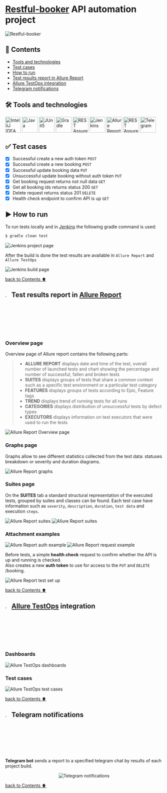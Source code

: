 # [Restful-booker](https://restful-booker.herokuapp.com/) API automation project
<img title="Restful-booker" src="images/api-top.png"></div>

##  <a name="contents">:page_facing_up: Сontents</a>
- [Tools and technologies](#hammer_and_wrench-tools-and-technologies)
- [Test cases](#white_check_mark-test-cases)
- [How to run](#arrow_forward-how-to-run)
- [Test results report in Allure Report](#-test-results-report-in-allure-report)
- [Allure TestOps integration](#-allure-testops-integration)
- [Telegram notifications](#-telegram-notifications)

## :hammer_and_wrench: Tools and technologies
<a href="https://www.jetbrains.com/idea/"><img src="images/icons/intellij_idea.svg" title="IntelliJ IDEA" alt="IntelliJ IDEA" width="50" height="50"/></a>
<a href="https://www.java.com"><img src="images/icons/java.svg" title="Java" alt="Java" width="50" height="50"/></a>
<a href="https://junit.org/junit5"><img src="images/icons/junit5.svg" title="JUnit5" alt="JUnit5" width="50" height="50"/></a>
<a href="https://gradle.org"><img src="images/icons/gradle.svg" title="Gradle" alt="Gradle" width="50" height="50"/></a>
<a href="https://rest-assured.io"><img src="images/icons/rest_assured.svg" title="REST Assured" alt="REST Assured" width="50" height="50"/></a>
<a href="https://www.jenkins.io"><img src="images/icons/jenkins.svg" title="Jenkins" alt="Jenkins" width="50" height="50"/></a>
<a href="https://qameta.io/allure-report"><img src="images/icons/allure_report.svg" title="Allure Report" alt="Allure Report" width="50" height="50"/></a>
<a href="https://qameta.io"><img src="images/icons/allure_testops.svg" title="Allure Testops" alt="REST Assured" width="50" height="50"/></a>
<a href="https://web.telegram.org/"><img src="images/icons/telegram.svg" title="Telegram" alt="Telegram" width="50" height="50"/></a> 

## :white_check_mark: Test cases
- [x] Successful create a new auth token `POST`
- [x] Successful create a new booking `POST`
- [x] Successful update booking data `PUT`
- [x] Unsuccessful update booking without auth token `PUT`
- [x] Get booking request returns not null data `GET`
- [x] Get all booking ids returns status 200 `GET`
- [x] Delete request returns status 201 `DELETE`
- [x] Health check endpoint to confirm API is up `GET`

## :arrow_forward: How to run
To run tests locally and in [Jenkins](https://jenkins.autotests.cloud/job/gloomyana-restful-booker-API/) the following gradle command is used:
```bash
$ gradle clean test 
```
<img src="images/jenkins-project-page.jpg" alt="Jenkins project page">
 
After the build is done the test results are available in `Allure Report` and `Allure TestOps`

<img src="images/jenkins-build-page.jpg" alt="Jenkins build page"> 

[back to Contents ⬆](#contents)

## <img width="3%" title="Allure Report" src="images/icons/allure_report.svg"> Test results report in [Allure Report](https://jenkins.autotests.cloud/job/gloomyana-restful-booker-API/allure/)
### Overview page

Overview page of Allure report contains the following parts:
>- **ALLURE REPORT** displays date and time of the test, overall number of launched tests and chart showing the percentage and number of successful, fallen and broken tests
>- **SUITES** displays groups of tests that share a common context such as a specific test environment or a particular test category
>- **FEATURES** displays groups of tests according to Epic, Feature tags
>- **TREND** displays trend of running tests for all runs
>- **CATEGORIES** displays distribution of unsuccessful tests by defect types
>- **EXECUTORS** displays information on test executors that were used to run the tests

<img src="images/allure-result-main.jpg" alt="Allure Report Overview page">

### Graphs page
Graphs allow to see different statistics collected from the test data: statuses breakdown or severity and duration diagrams.

<img src="images/allure-result-graphs.jpg" alt="Allure Report graphs">

### Suites page
On the **SUITES** tab a standard structural representation of the executed tests, grouped by suites and classes can be found.
Each test case have information such as `severity`, `description`, `duration`, `test data` and execution `steps`.

<img src="images/allure-result-test-example.jpg" alt="Allure Report suites">

<img src="images/allure-result-test-example-2.jpg" alt="Allure Report suites">

### Attachment examples

<img src="images/allure-result-test-example-auth.jpg" alt="Allure Report auth example">

<img src="images/allure-result-test-example-request.jpg" alt="Allure Report request example">

Before tests,  a simple **health check** request to confirm whether the API is up and running is checked. \
Also creates a new **auth token** to use for access to the `PUT` and `DELETE` /booking.

<img src="images/allure-result-test-example-setup.jpg" alt="Allure Report test set up">

[back to Contents ⬆](#contents)

## <img width="3%" title="Allure TestOps" src="images/icons/allure_testops.svg"> [Allure TestOps](https://allure.autotests.cloud/project/3221/dashboards) integration
### Dashboards
<img src="images/allure-testops-dashboard.jpg" alt="Allure TestOps dashboards">

### Test cases
<img src="images/allure-testops-test-cases.jpg" alt="Allure TestOps test cases">

[back to Contents ⬆](#contents)

## <img width="3%" title="Telegram" src="images/icons/telegram.svg"> Telegram notifications

**Telegram bot** sends a report to a specified telegram chat by results of each project build.

<p align="center"><img src="images/telegram-notifications.jpg" alt="Telegram notifications">
</p>

[back to Contents ⬆](#contents)
